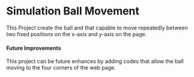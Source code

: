# Simulation Ball Movement
This Project create the ball and that capable to move repeatedly between two fixed positions on the x-axis and y-axis on the page.

#### Future Improvements
This project can be future enhances by adding codes that allow the ball moving to the four corners of the web page.
